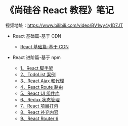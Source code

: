 # 《尚硅谷 React 教程》笔记

视频地址：https://www.bilibili.com/video/BV1wy4y1D7JT

- React 基础篇-基于 CDN
  - [React 基础篇-基于 CDN](./00-atguigu-react-basic.md)

- React 进阶篇-基于 npm
  - [1、React 脚手架](./01-create-react-app.md)
  - [2、TodoList 案例](./02-todo-list.md)
  - [3、React Ajax 和代理](./03-react-ajax.md)
  - [4、React Route 路由](./04-react-route.md)
  - [5、React UI 组件库](./05-react-ui.md)
  - [6、Redux 状态管理](./06-redux.md)
  - [7、React 项目打包](./07-react-build.md)
  - [8、React 补充内容](./08-react-append.md)
  - [9、React Router 6](./09-react-route.md)
